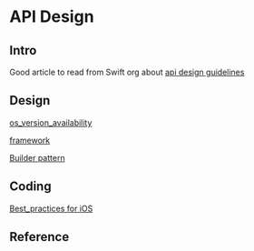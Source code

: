 # API Design
## Intro

Good article to read from Swift org about [api design guidelines](https://www.swift.org/documentation/api-design-guidelines/)

## Design

[os_version_availability](ios/library/wildcard_checks#Check%20OS%20version)

[framework](ios/library/framework.md)

[Builder pattern](architecture/creational/builder_pattern.md)
## Coding

[Best_practices for iOS](best_practices.md)

## Reference


